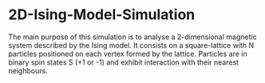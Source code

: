# 2D-Ising-Model-Simulation

The main purpose of this simulation is to analyse a 2-dimensional magnetic system described by the Ising model. It consists on a square-lattice with N particles positioned on each vertex formed by the lattice. Particles are in binary spin states S (+1 or -1) and exhibit interaction with their nearest neighbours. 
